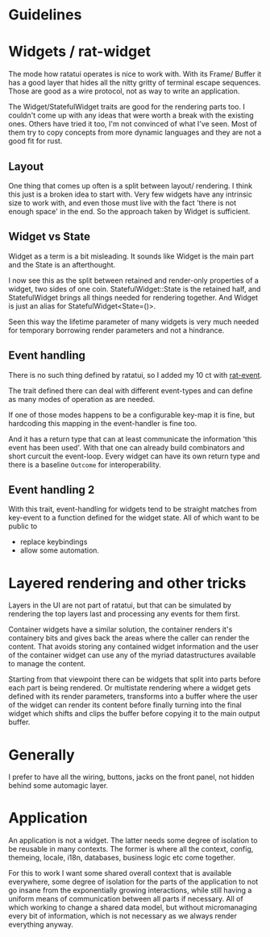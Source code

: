
# Guidelines

# Widgets / rat-widget

The mode how ratatui operates is nice to work with. With its
Frame/ Buffer it has a good layer that hides all the nitty gritty
of terminal escape sequences. Those are good as a wire protocol,
not as way to write an application.

The Widget/StatefulWidget traits are good for the rendering
parts too. I couldn't come up with any ideas that were worth a
break with the existing ones.  Others have tried it too, I'm not
convinced of what I've seen. Most of them try to copy concepts
from more dynamic languages and they are not a good fit for rust.

## Layout

One thing that comes up often is a split between layout/
rendering. I think this just is a broken idea to start with. Very
few widgets have any intrinsic size to work with, and even those
must live with the fact 'there is not enough space' in the end.
So the approach taken by Widget is sufficient.

## Widget vs State

Widget as a term is a bit misleading. It sounds like Widget is
the main part and the State is an afterthought.

I now see this as the split between retained and
render-only properties of a widget, two sides of one coin.
StatefulWidget::State is the retained half, and StatefulWidget
brings all things needed for rendering together. And Widget is
just an alias for StatefulWidget<State=()>.

Seen this way the lifetime parameter of many widgets is very much
needed for temporary borrowing render parameters and not a 
hindrance.

## Event handling

There is no such thing defined by ratatui, so I added my 10 ct
with [rat-event](https://docs.rs/rat-event/latest/rat_event/).

The trait defined there can deal with different event-types and
can define as many modes of operation as are needed.

If one of those modes happens to be a configurable key-map it is
fine, but hardcoding this mapping in the event-handler is fine
too.

And it has a return type that can at least communicate the
information 'this event has been used'. With that one can already
build combinators and short curcuit the event-loop. Every widget
can have its own return type and there is a baseline `Outcome`
 for interoperability.

## Event handling 2

With this trait, event-handling for widgets tend to be straight
matches from key-event to a function defined for the widget
state. All of which want to be public to

- replace keybindings
- allow some automation.

# Layered rendering and other tricks

Layers in the UI are not part of ratatui, but that can be
simulated by rendering the top layers last and processing any
events for them first.

Container widgets have a similar solution, the container renders
it's containery bits and gives back the areas where the caller
can render the content. That avoids storing any contained widget
information and the user of the container widget can use any of
the myriad datastructures available to manage the content.

Starting from that viewpoint there can be widgets that split
into parts before each part is being rendered. Or multistate
rendering where a widget gets defined with its render parameters,
transforms into a buffer where the user of the widget can render
its content before finally turning into the final widget which
shifts and clips the buffer before copying it to the main output
buffer. 

# Generally

I prefer to have all the wiring, buttons, jacks on the front
panel, not hidden behind some automagic layer.

# Application

An application is not a widget. The latter needs some degree of
isolation to be reusable in many contexts. The former is where
all the context, config, themeing, locale, i18n, databases,
business logic etc come together.

For this to work I want some shared overall context that is
available everywhere, some degree of isolation for the parts of
the application to not go insane from the exponentially growing
interactions, while still having a uniform means of communication
between all parts if necessary. All of which working to change
a shared data model, but without micromanaging every bit
of information, which is not necessary as we always render
everything anyway.
